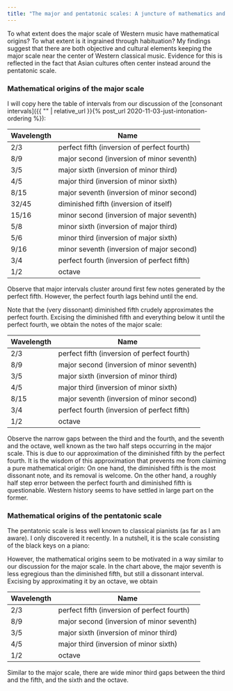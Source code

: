 ```yaml
---
title: "The major and pentatonic scales: A juncture of mathematics and music"
---
```


To what extent does the major scale of Western music have mathematical origins? To what extent is it ingrained through habituation? My findings suggest that there are both objective and cultural elements keeping the major scale near the center of Western classical music. Evidence for this is reflected in the fact that Asian cultures often center instead around the pentatonic scale.

### Mathematical origins of the major scale

I will copy here the table of intervals from our discussion of the [consonant intervals]({{ "" | relative_url }}{% post_url 2020-11-03-just-intonation-ordering %}):

| Wavelength | Name |
| ------------- | ------------- |
| 2/3 | perfect fifth (inversion of perfect fourth) |
| 8/9 | major second (inversion of minor seventh)  |
| 3/5 | major sixth (inversion of minor third) |
| 4/5 | major third (inversion of minor sixth) |
| 8/15 | major seventh (inversion of minor second) |
| 32/45 | diminished fifth (inversion of itself) |
| 15/16 | minor second (inversion of major seventh) |
| 5/8 | minor sixth (inversion of major third) |
| 5/6 | minor third (inversion of major sixth) |
| 9/16 | minor seventh (inversion of major second) |
| 3/4 | perfect fourth (inversion of perfect fifth) |
| 1/2 | octave |

Observe that major intervals cluster around first few notes generated by the perfect fifth. However, the perfect fourth lags behind until the end. 

Note that the (very dissonant) diminished fifth crudely approximates the perfect fourth. Excising the diminished fifth and everything below it until the perfect fourth, we obtain the notes of the major scale:

| Wavelength | Name |
| ------------- | ------------- |
| 2/3 | perfect fifth (inversion of perfect fourth) |
| 8/9 | major second (inversion of minor seventh)  |
| 3/5 | major sixth (inversion of minor third) |
| 4/5 | major third (inversion of minor sixth) |
| 8/15 | major seventh (inversion of minor second) |
| 3/4 | perfect fourth (inversion of perfect fifth) |
| 1/2 | octave |

Observe the narrow gaps between the third and the fourth, and the seventh and the octave, well known as the two half steps occurring in the major scale. This is due to our approximation of the diminished fifth by the perfect fourth. It is the wisdom of this approximation that prevents me from claiming a pure mathematical origin: On one hand, the diminished fifth is the most dissonant note, and its removal is welcome. On the other hand, a roughly half step error between the perfect fourth and diminished fifth is questionable. Western history seems to have settled in large part on the former.

### Mathematical origins of the pentatonic scale

The pentatonic scale is less well known to classical pianists (as far as I am aware). I only discovered it recently. In a nutshell, it is the scale consisting of the black keys on a piano:

However, the mathematical origins seem to be motivated in a way similar to our discussion for the major scale. In the chart above, the major seventh is less egregious than the diminished fifth, but still a dissonant interval. Excising by approximating it by an octave, we obtain 

| Wavelength | Name |
| ------------- | ------------- |
| 2/3 | perfect fifth (inversion of perfect fourth) |
| 8/9 | major second (inversion of minor seventh)  |
| 3/5 | major sixth (inversion of minor third) |
| 4/5 | major third (inversion of minor sixth) |
| 1/2 | octave |

Similar to the major scale, there are wide minor third gaps between the third and the fifth, and the sixth and the octave. 
